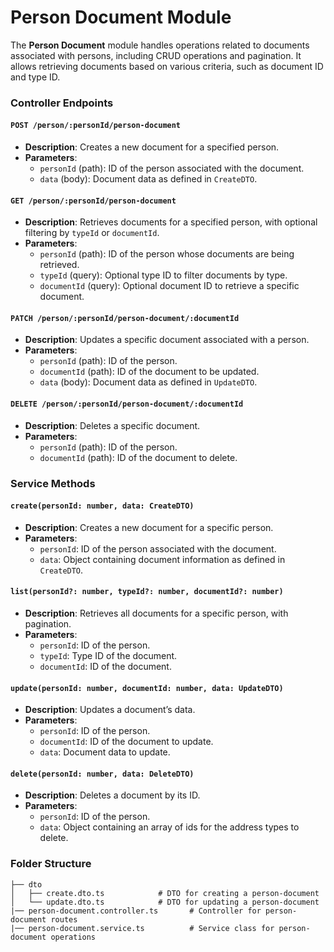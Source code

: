 # Person Document Module

The **Person Document** module handles operations related to documents associated with persons, including CRUD operations and pagination. It allows retrieving documents based on various criteria, such as document ID and type ID.

### Controller Endpoints

#### `POST /person/:personId/person-document`

- **Description**: Creates a new document for a specified person.
- **Parameters**:
  - `personId` (path): ID of the person associated with the document.
  - `data` (body): Document data as defined in `CreateDTO`.

#### `GET /person/:personId/person-document`

- **Description**: Retrieves documents for a specified person, with optional filtering by `typeId` or `documentId`.
- **Parameters**:
  - `personId` (path): ID of the person whose documents are being retrieved.
  - `typeId` (query): Optional type ID to filter documents by type.
  - `documentId` (query): Optional document ID to retrieve a specific document.

#### `PATCH /person/:personId/person-document/:documentId`

- **Description**: Updates a specific document associated with a person.
- **Parameters**:
  - `personId` (path): ID of the person.
  - `documentId` (path): ID of the document to be updated.
  - `data` (body): Document data as defined in `UpdateDTO`.

#### `DELETE /person/:personId/person-document/:documentId`

- **Description**: Deletes a specific document.
- **Parameters**:
  - `personId` (path): ID of the person.
  - `documentId` (path): ID of the document to delete.

### Service Methods

#### `create(personId: number, data: CreateDTO)`

- **Description**: Creates a new document for a specific person.
- **Parameters**:
  - `personId`: ID of the person associated with the document.
  - `data`: Object containing document information as defined in `CreateDTO`.

#### `list(personId?: number, typeId?: number, documentId?: number)`

- **Description**: Retrieves all documents for a specific person, with pagination.
- **Parameters**:
  - `personId`: ID of the person.
  - `typeId`: Type ID of the document.
  - `documentId`: ID of the document.

#### `update(personId: number, documentId: number, data: UpdateDTO)`

- **Description**: Updates a document’s data.
- **Parameters**:
  - `personId`: ID of the person.
  - `documentId`: ID of the document to update.
  - `data`: Document data to update.

#### `delete(personId: number, data: DeleteDTO)`

- **Description**: Deletes a document by its ID.
- **Parameters**:
  - `personId`: ID of the person.
  - `data`: Object containing an array of ids for the address types to delete.

### Folder Structure

```plaintext
├── dto
│   ├── create.dto.ts            # DTO for creating a person-document
│   └── update.dto.ts            # DTO for updating a person-document
|── person-document.controller.ts       # Controller for person-document routes
|── person-document.service.ts          # Service class for person-document operations
```

